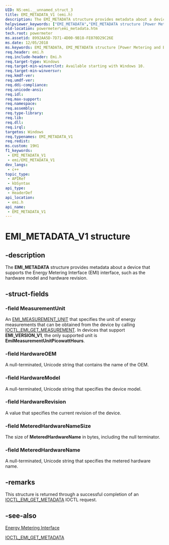 ```yaml
---
UID: NS:emi.__unnamed_struct_3
title: EMI_METADATA_V1 (emi.h)
description: The EMI_METADATA structure provides metadata about a device that supports the Energy Metering Interface (EMI) interface, such as the hardware model and hardware revision.
helpviewer_keywords: ["EMI_METADATA","EMI_METADATA structure [Power Metering and Budgeting Devices]","EMI_METADATA_V1","PEMI_METADATA","PEMI_METADATA structure pointer [Power Metering and Budgeting Devices]","emi/EMI_METADATA","emi/PEMI_METADATA","powermeter.emi_metadata"]
old-location: powermeter\emi_metadata.htm
tech.root: powermeter
ms.assetid: 8992AA5D-7D71-4D00-9B18-FE070D29C26E
ms.date: 12/05/2018
ms.keywords: EMI_METADATA, EMI_METADATA structure [Power Metering and Budgeting Devices], EMI_METADATA_V1, PEMI_METADATA, PEMI_METADATA structure pointer [Power Metering and Budgeting Devices], emi/EMI_METADATA, emi/PEMI_METADATA, powermeter.emi_metadata
req.header: emi.h
req.include-header: Emi.h
req.target-type: Windows
req.target-min-winverclnt: Available starting with Windows 10.
req.target-min-winversvr: 
req.kmdf-ver: 
req.umdf-ver: 
req.ddi-compliance: 
req.unicode-ansi: 
req.idl: 
req.max-support: 
req.namespace: 
req.assembly: 
req.type-library: 
req.lib: 
req.dll: 
req.irql: 
targetos: Windows
req.typenames: EMI_METADATA_V1
req.redist: 
ms.custom: 19H1
f1_keywords:
 - EMI_METADATA_V1
 - emi/EMI_METADATA_V1
dev_langs:
 - c++
topic_type:
 - APIRef
 - kbSyntax
api_type:
 - HeaderDef
api_location:
 - emi.h
api_name:
 - EMI_METADATA_V1
---
```


# EMI_METADATA_V1 structure


## -description

The <b>EMI_METADATA</b> structure provides metadata about a device that supports the  Energy Metering Interface (EMI) interface, such as the hardware model and hardware revision.

## -struct-fields

### -field MeasurementUnit

An <a href="/windows/desktop/api/emi/ne-emi-emi_measurement_unit">EMI_MEASUREMENT_UNIT</a> that specifies the unit of energy measurements that can be obtained from the device by calling <a href="/windows/desktop/api/emi/ni-emi-ioctl_emi_get_measurement">IOCTL_EMI_GET_MEASUREMENT</a>. In devices that support <b>EMI_VERSION_V1</b>, the only supported unit is <b>EmiMeasurementUnitPicowattHours</b>.

### -field HardwareOEM

A null-terminated, Unicode string that contains the name of the OEM.

### -field HardwareModel

A null-terminated, Unicode string that specifies the device model.

### -field HardwareRevision

A value that specifies the current revision of the device.

### -field MeteredHardwareNameSize

The size of <b>MeteredHardwareName</b> in bytes, including the null terminator.

### -field MeteredHardwareName

A null-terminated, Unicode string that specifies the metered hardware name.

## -remarks

This structure is returned through a successful completion of an <a href="/windows/desktop/api/emi/ni-emi-ioctl_emi_get_metadata">IOCTL_EMI_GET_METADATA</a> IOCTL request.

## -see-also

<a href="/windows-hardware/drivers/powermeter/energy-meter-interface">Energy Metering Interface</a>



<a href="/windows/desktop/api/emi/ni-emi-ioctl_emi_get_metadata">IOCTL_EMI_GET_METADATA</a>

